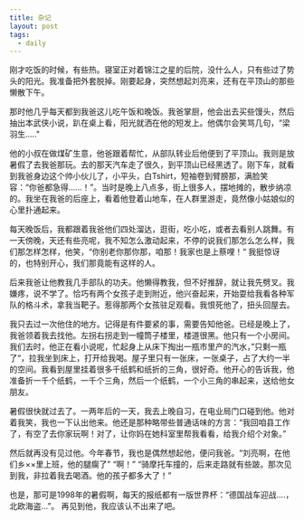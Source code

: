 ```yaml
---
title: 杂记
layout: post
tags:
  - daily
---
```


刚才吃饭的时候，有些热。寝室正对着锦江之星的后院，没什么人，只有些过了势头的阳光。我准备把外套脱掉。刚要起身，突然想起刘亮来，还有在平顶山的那些懒散下午。

那时他几乎每天都到我爸这儿吃午饭和晚饭。我爸掌厨，他会出去买些馒头，然后抽出本武侠小说，趴在桌上看，阳光就洒在他的短发上。他偶尔会笑骂几句，“梁羽生....."

他的小叔在做煤矿生意，他爸跟着帮忙，从部队转业后他便到了平顶山。我则是放暑假了去我爸那玩。去的那天汽车走了很久，到平顶山已经黑透了。刚下车，就看到我爸身边这个帅小伙儿了，小平头，白Tshirt，短袖卷到臂膀那，满脸笑容：“你爸都急得......！”。当时是晚上八点多，街上很多人，摆地摊的，散步纳凉的。我坐在我爸的后座上，看着他登着山地车，在人群里游走，竟然像小姑娘似的心里扑通起来。

每天晚饭后，我都跟着我爸他们四处溜达，逛街，吃小吃，或者去看别人跳舞。有一天傍晚，天还有些亮呢，我不知怎么激动起来，不停的说我们那怎么怎么样，我们那怎样怎样，他笑，“你别老你那你那，咱那！我家也是上蔡哩！“ 我挺惊讶的，也特别开心，我们那竟能有这样的人。

后来我爸让他教我几手部队的功夫。他懒得教我，但不好推辞，就让我先劈叉。我嫌疼，说不学了。恰巧有两个女孩子走到附近，他兴奋起来，开始耍给我看各种军队的格斗术，拿我当靶子。惹得那两个女孩驻足观看。我恨死他了，扭头回屋去。

我只去过一次他住的地方。记得是有件要紧的事，需要告知他爸。已经是晚上了，我爸领着我去找他。左拐右拐走到一幢筒子楼里，楼道很黑。他只有一个小房间。我们去时，他正在看小说呢，忙起身上从床下掏出一瓶市里产的汽水，”只剩一瓶了“，拉我坐到床上，打开给我喝。屋子里只有一张床，一张桌子，占了大约一半的空间。我看到屋里挂着很多千纸鹤和纸折的三角，很好奇。他开心的告诉我，他准备折一千个纸鹤，一千个三角，然后一个纸鹤，一个小三角的串起来，送给他女朋友。

暑假很快就过去了。一两年后的一天，我去上晚自习，在电业局门口碰到他。他对着我笑，我也一下认出他来。他还是那种略带些普通话味的方言：“我回咱县工作了，有空了去你家玩啊！对了，让你妈在她科室里帮我看看，给我介绍个对象。”

然后就再没有见过他。今年春节，我也是偶然想起他，便问我爸。“刘亮啊，在他们乡××里上班，他的腿瘸了”
“啊！”
“骑摩托车撞的，后来走路就有些跛。那次见到我，非拉着我去喝酒。他的孩子都多大了！”

也是，那可是1998年的暑假啊，每天的报纸都有一版世界杯：“德国战车迎战....，北欧海盗...”。
再见到他，我应该认不出来了吧。
